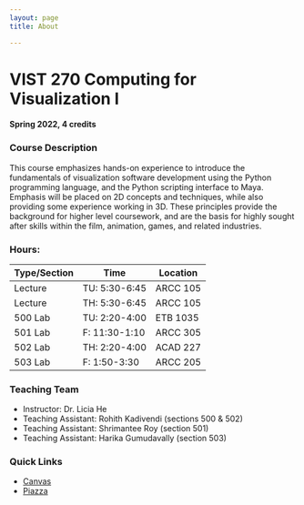 ```yaml
---
layout: page
title: About

---
```

[//]: <> (todos.)

# VIST 270  Computing for Visualization I

#### Spring 2022, 4 credits 



### Course Description

This course emphasizes hands-on experience to introduce the fundamentals of visualization software development using the Python programming language, and the Python scripting interface to Maya. Emphasis will be placed on 2D concepts and techniques, while also providing some experience working in 3D. These principles provide the background for higher level coursework, and are the basis for highly sought after skills within the film, animation, games, and related industries.



### Hours:

| Type/Section | Time | Location |  
| ----------- | ----------- |   ----------- | 
| Lecture | TU: 5:30-6:45 | ARCC 105|  
| Lecture | TH: 5:30-6:45 | ARCC 105|  
| 500 Lab| TU: 2:20-4:00 |ETB 1035|
| 501 Lab| F: 11:30-1:10 |ARCC 305|
| 502 Lab| TH: 2:20-4:00 |ACAD 227|
| 503 Lab| F: 1:50-3:30 |ARCC 205|



### Teaching Team 
-  Instructor: Dr. Licia He 
-  Teaching Assistant: Rohith Kadivendi (sections 500 & 502)
-  Teaching Assistant:  Shrimantee Roy (section 501)
-   Teaching Assistant: Harika Gumudavally (section 503) 

### Quick Links 

- [Canvas](https://texasam.instructure.com/courses/137108)
- [Piazza](https://piazza.com/class/ky1zbq8jjue33x) 


